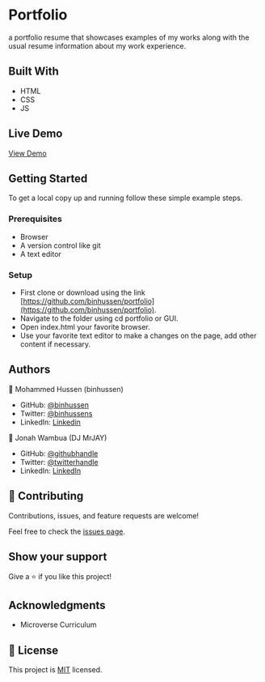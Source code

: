 # Portfolio

a portfolio resume that showcases examples of my works along with the usual resume information about my work experience.

## Built With

- HTML
- CSS
- JS

## Live Demo

[View Demo](https://binhussen.github.io/portfolio/)

## Getting Started

To get a local copy up and running follow these simple example steps.

### Prerequisites

- Browser
- A version control like git
- A text editor

### Setup

- First clone or download using the link [https://github.com/binhussen/portfolio](https://github.com/binhussen/portfolio).
- Navigate to the folder using cd portfolio or GUI.
- Open index.html your favorite browser.
- Use your favorite text editor to make a changes on the page, add other content if necessary.

## Authors

👤 Mohammed Hussen (binhussen)

- GitHub: [@binhussen](https://github.com/binhussen)
- Twitter: [@binhussens](https://twitter.com/binhussens)
- LinkedIn: [Linkedin](https://www.linkedin.com/in/binhussen/)

👤 Jonah Wambua (DJ MrJAY)

- GitHub: [@githubhandle](https://github.com/DJ-MrJay)
- Twitter: [@twitterhandle](https://twitter.com/jonah_wambua)
- LinkedIn: [LinkedIn](https://www.linkedin.com/in/mr-jay/)

## 🤝 Contributing

Contributions, issues, and feature requests are welcome!

Feel free to check the [issues page](https://github.com/binhussen/portfolio/issues).

## Show your support

Give a ⭐️ if you like this project!

## Acknowledgments

- Microverse Curriculum

## 📝 License

This project is [MIT](https://github.com/binhussen/portfolio/blob/main/LICENSE.md) licensed.
